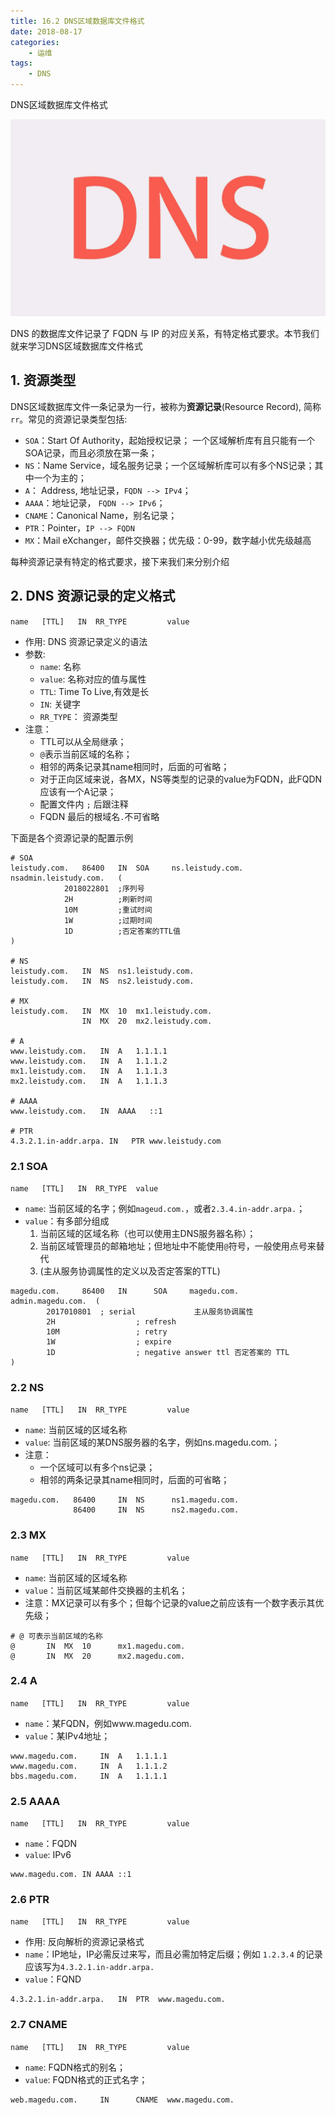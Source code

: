 ```yaml
---
title: 16.2 DNS区域数据库文件格式
date: 2018-08-17
categories:
    - 运维
tags:
    - DNS
---
```


DNS区域数据库文件格式

![linux-mt](/images/linux_mt/dns_title.jpg)
<!-- more -->

DNS 的数据库文件记录了 FQDN 与 IP 的对应关系，有特定格式要求。本节我们就来学习DNS区域数据库文件格式

## 1. 资源类型
DNS区域数据库文件一条记录为一行，被称为**资源记录**(Resource Record), 简称`rr`。常见的资源记录类型包括:
- `SOA`：Start Of Authority，起始授权记录； 一个区域解析库有且只能有一个SOA记录，而且必须放在第一条；
- `NS`：Name Service，域名服务记录；一个区域解析库可以有多个NS记录；其中一个为主的；
- `A`： Address, 地址记录，`FQDN --> IPv4`；
- `AAAA`：地址记录， `FQDN --> IPv6`；
- `CNAME`：Canonical Name，别名记录；
- `PTR`：Pointer，`IP --> FQDN`
- `MX`：Mail eXchanger，邮件交换器；优先级：0-99，数字越小优先级越高

每种资源记录有特定的格式要求，接下来我们来分别介绍

## 2. DNS 资源记录的定义格式
`name  	[TTL] 	IN	RR_TYPE 		value`
- 作用: DNS 资源记录定义的语法
- 参数:
	- `name`: 名称
	- `value`: 名称对应的值与属性
	- `TTL`: Time To Live,有效是长
	- `IN`: 关键字
	- `RR_TYPE`： 资源类型
- 注意：
	- TTL可以从全局继承；
	- `@`表示当前区域的名称；
	- 相邻的两条记录其name相同时，后面的可省略；
	- 对于正向区域来说，各MX，NS等类型的记录的value为FQDN，此FQDN应该有一个A记录；
	- 配置文件内 `;` 后跟注释
	- FQDN 最后的根域名`.`不可省略

下面是各个资源记录的配置示例

```
# SOA
leistudy.com.   86400   IN  SOA     ns.leistudy.com.    nsadmin.leistudy.com.   (
            2018022801  ;序列号
            2H          ;刷新时间
            10M         ;重试时间
            1W          ;过期时间
            1D          ;否定答案的TTL值
)

# NS
leistudy.com.   IN  NS  ns1.leistudy.com.
leistudy.com.   IN  NS  ns2.leistudy.com.

# MX
leistudy.com.   IN  MX  10  mx1.leistudy.com.
                IN  MX  20  mx2.leistudy.com.

# A
www.leistudy.com.   IN  A   1.1.1.1
www.leistudy.com.   IN  A   1.1.1.2
mx1.leistudy.com.   IN  A   1.1.1.3
mx2.leistudy.com.   IN  A   1.1.1.3

# AAAA
www.leistudy.com.   IN  AAAA   ::1

# PTR
4.3.2.1.in-addr.arpa. IN   PTR www.leistudy.com
```

### 2.1 SOA
`name  	[TTL] 	IN	RR_TYPE  value`
- `name`: 当前区域的名字；例如`mageud.com.`，或者`2.3.4.in-addr.arpa.`；
- `value`：有多部分组成
	1. 当前区域的区域名称（也可以使用主DNS服务器名称）；
	2. 当前区域管理员的邮箱地址；但地址中不能使用`@`符号，一般使用点号来替代
	3. (主从服务协调属性的定义以及否定答案的TTL)

```
magedu.com. 	86400 	IN 		SOA 	magedu.com. 	admin.magedu.com.  (
		2017010801	; serial             主从服务协调属性
		2H 					; refresh
		10M 				; retry
		1W					; expire
		1D					; negative answer ttl 否定答案的 TTL
)
```

### 2.2 NS
`name  	[TTL] 	IN	RR_TYPE 		value`
- `name`: 当前区域的区域名称
- `value`: 当前区域的某DNS服务器的名字，例如ns.magedu.com.；
- 注意：
	- 一个区域可以有多个ns记录；
	- 相邻的两条记录其name相同时，后面的可省略；

```
magedu.com.   86400 	IN 	NS  	ns1.magedu.com.
              86400 	IN 	NS  	ns2.magedu.com.
```

### 2.3 MX
`name  	[TTL] 	IN	RR_TYPE 		value`
- `name`: 当前区域的区域名称
- `value`：当前区域某邮件交换器的主机名；
- 注意：MX记录可以有多个；但每个记录的value之前应该有一个数字表示其优先级；

```
# @ 可表示当前区域的名称
@ 		IN 	MX 	10  	mx1.magedu.com.
@ 		IN 	MX 	20  	mx2.magedu.com.
```

### 2.4  A
`name  	[TTL] 	IN	RR_TYPE 		value`
- `name`：某FQDN，例如www.magedu.com.
- `value`：某IPv4地址；

```
www.magedu.com.		IN 	A	1.1.1.1
www.magedu.com.		IN 	A	1.1.1.2
bbs.magedu.com.		IN 	A	1.1.1.1
```

### 2.5 AAAA
`name  	[TTL] 	IN	RR_TYPE 		value`
- `name`：FQDN
- `value`: IPv6

```
www.magedu.com. IN AAAA ::1
```

### 2.6 PTR
`name  	[TTL] 	IN	RR_TYPE 		value`
- 作用: 反向解析的资源记录格式
- `name`：IP地址，IP必需反过来写，而且必需加特定后缀；例如 `1.2.3.4` 的记录应该写为`4.3.2.1.in-addr.arpa.`
- `value`：FQND

```
4.3.2.1.in-addr.arpa.  	IN  PTR	 www.magedu.com.
```

### 2.7 CNAME
`name  	[TTL] 	IN	RR_TYPE 		value`
- `name`: FQDN格式的别名；
- `value`: FQDN格式的正式名字；

```
web.magedu.com.  	IN  	CNAME  www.magedu.com.
```
